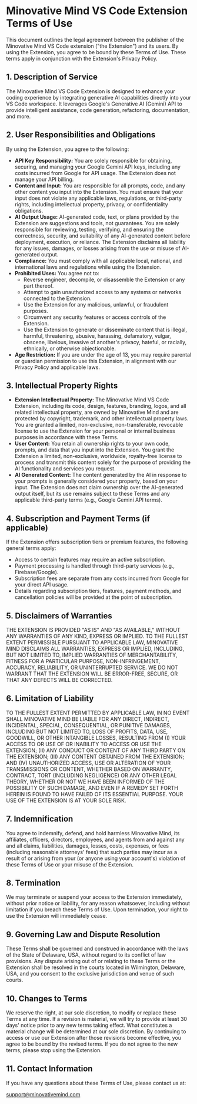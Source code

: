 # Minovative Mind VS Code Extension Terms of Use

This document outlines the legal agreement between the publisher of the Minovative Mind VS Code extension ("the Extension") and its users. By using the Extension, you agree to be bound by these Terms of Use. These terms apply in conjunction with the Extension's Privacy Policy.

## 1. Description of Service

The Minovative Mind VS Code Extension is designed to enhance your coding experience by integrating generative AI capabilities directly into your VS Code workspace. It leverages Google's Generative AI (Gemini) API to provide intelligent assistance, code generation, refactoring, documentation, and more.

## 2. User Responsibilities and Obligations

By using the Extension, you agree to the following:

- **API Key Responsibility:** You are solely responsible for obtaining, securing, and managing your Google Gemini API keys, including any costs incurred from Google for API usage. The Extension does not manage your API billing.
- **Content and Input:** You are responsible for all prompts, code, and any other content you input into the Extension. You must ensure that your input does not violate any applicable laws, regulations, or third-party rights, including intellectual property, privacy, or confidentiality obligations.
- **AI Output Usage:** AI-generated code, text, or plans provided by the Extension are suggestions and tools, not guarantees. You are solely responsible for reviewing, testing, verifying, and ensuring the correctness, security, and suitability of any AI-generated content before deployment, execution, or reliance. The Extension disclaims all liability for any issues, damages, or losses arising from the use or misuse of AI-generated output.
- **Compliance:** You must comply with all applicable local, national, and international laws and regulations while using the Extension.
- **Prohibited Uses:** You agree not to:
  - Reverse engineer, decompile, or disassemble the Extension or any part thereof.
  - Attempt to gain unauthorized access to any systems or networks connected to the Extension.
  - Use the Extension for any malicious, unlawful, or fraudulent purposes.
  - Circumvent any security features or access controls of the Extension.
  - Use the Extension to generate or disseminate content that is illegal, harmful, threatening, abusive, harassing, defamatory, vulgar, obscene, libelous, invasive of another's privacy, hateful, or racially, ethnically, or otherwise objectionable.
- **Age Restriction:** If you are under the age of 13, you may require parental or guardian permission to use this Extension, in alignment with our Privacy Policy and applicable laws.

## 3. Intellectual Property Rights

- **Extension Intellectual Property:** The Minovative Mind VS Code Extension, including its code, design, features, branding, logos, and all related intellectual property, are owned by Minovative Mind and are protected by copyright, trademark, and other intellectual property laws. You are granted a limited, non-exclusive, non-transferable, revocable license to use the Extension for your personal or internal business purposes in accordance with these Terms.
- **User Content:** You retain all ownership rights to your own code, prompts, and data that you input into the Extension. You grant the Extension a limited, non-exclusive, worldwide, royalty-free license to process and transmit this content solely for the purpose of providing the AI functionality and services you request.
- **AI Generated Content:** The content generated by the AI in response to your prompts is generally considered your property, based on your input. The Extension does not claim ownership over the AI-generated output itself, but its use remains subject to these Terms and any applicable third-party terms (e.g., Google Gemini API terms).

## 4. Subscription and Payment Terms (if applicable)

If the Extension offers subscription tiers or premium features, the following general terms apply:

- Access to certain features may require an active subscription.
- Payment processing is handled through third-party services (e.g., Firebase/Google).
- Subscription fees are separate from any costs incurred from Google for your direct API usage.
- Details regarding subscription tiers, features, payment methods, and cancellation policies will be provided at the point of subscription.

## 5. Disclaimers of Warranties

THE EXTENSION IS PROVIDED "AS IS" AND "AS AVAILABLE," WITHOUT ANY WARRANTIES OF ANY KIND, EXPRESS OR IMPLIED. TO THE FULLEST EXTENT PERMISSIBLE PURSUANT TO APPLICABLE LAW, MINOVATIVE MIND DISCLAIMS ALL WARRANTIES, EXPRESS OR IMPLIED, INCLUDING, BUT NOT LIMITED TO, IMPLIED WARRANTIES OF MERCHANTABILITY, FITNESS FOR A PARTICULAR PURPOSE, NON-INFRINGEMENT, ACCURACY, RELIABILITY, OR UNINTERRUPTED SERVICE. WE DO NOT WARRANT THAT THE EXTENSION WILL BE ERROR-FREE, SECURE, OR THAT ANY DEFECTS WILL BE CORRECTED.

## 6. Limitation of Liability

TO THE FULLEST EXTENT PERMITTED BY APPLICABLE LAW, IN NO EVENT SHALL MINOVATIVE MIND BE LIABLE FOR ANY DIRECT, INDIRECT, INCIDENTAL, SPECIAL, CONSEQUENTIAL, OR PUNITIVE DAMAGES, INCLUDING BUT NOT LIMITED TO, LOSS OF PROFITS, DATA, USE, GOODWILL, OR OTHER INTANGIBLE LOSSES, RESULTING FROM (I) YOUR ACCESS TO OR USE OF OR INABILITY TO ACCESS OR USE THE EXTENSION; (II) ANY CONDUCT OR CONTENT OF ANY THIRD PARTY ON THE EXTENSION; (III) ANY CONTENT OBTAINED FROM THE EXTENSION; AND (IV) UNAUTHORIZED ACCESS, USE OR ALTERATION OF YOUR TRANSMISSIONS OR CONTENT, WHETHER BASED ON WARRANTY, CONTRACT, TORT (INCLUDING NEGLIGENCE) OR ANY OTHER LEGAL THEORY, WHETHER OR NOT WE HAVE BEEN INFORMED OF THE POSSIBILITY OF SUCH DAMAGE, AND EVEN IF A REMEDY SET FORTH HEREIN IS FOUND TO HAVE FAILED OF ITS ESSENTIAL PURPOSE. YOUR USE OF THE EXTENSION IS AT YOUR SOLE RISK.

## 7. Indemnification

You agree to indemnify, defend, and hold harmless Minovative Mind, its affiliates, officers, directors, employees, and agents from and against any and all claims, liabilities, damages, losses, costs, expenses, or fees (including reasonable attorneys' fees) that such parties may incur as a result of or arising from your (or anyone using your account's) violation of these Terms of Use or your misuse of the Extension.

## 8. Termination

We may terminate or suspend your access to the Extension immediately, without prior notice or liability, for any reason whatsoever, including without limitation if you breach these Terms of Use. Upon termination, your right to use the Extension will immediately cease.

## 9. Governing Law and Dispute Resolution

These Terms shall be governed and construed in accordance with the laws of the State of Delaware, USA, without regard to its conflict of law provisions. Any dispute arising out of or relating to these Terms or the Extension shall be resolved in the courts located in Wilmington, Delaware, USA, and you consent to the exclusive jurisdiction and venue of such courts.

## 10. Changes to Terms

We reserve the right, at our sole discretion, to modify or replace these Terms at any time. If a revision is material, we will try to provide at least 30 days' notice prior to any new terms taking effect. What constitutes a material change will be determined at our sole discretion. By continuing to access or use our Extension after those revisions become effective, you agree to be bound by the revised terms. If you do not agree to the new terms, please stop using the Extension.

## 11. Contact Information

If you have any questions about these Terms of Use, please contact us at:

support@minovativemind.com
